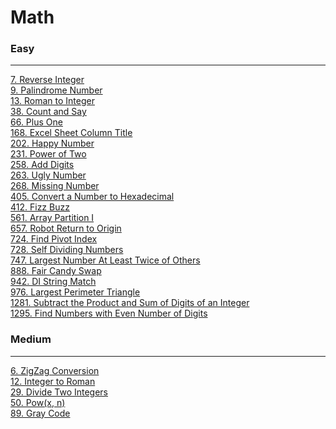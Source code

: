 # Math

### Easy
---
[7. Reverse Integer](solutions/0007-Reverse%20Integer.md)</br>
[9. Palindrome Number](solutions/0009-Palindrome%20Number.md)</br>
[13. Roman to Integer](solutions/0013-Roman%20to%20Integer.md)</br>
[38. Count and Say](solutions/0038-Count%20and%20Say.md)</br>
[66. Plus One](solutions/0066-Plus%20One.md)</br>
[168. Excel Sheet Column Title](solutions/0168-Excel%20Sheet%20Column%20Title.md)</br>
[202. Happy Number](solutions/0202-Happy%20Number.md)</br>
[231. Power of Two](solutions/0231-Power%20of%20Two.md)</br>
[258. Add Digits](solutions/0258-Add%20Digits.md)</br>
[263. Ugly Number](solutions/0263-Ugly%20Number.md)</br>
[268. Missing Number](solutions/0268-Missing%20Number.md)</br>
[405. Convert a Number to Hexadecimal](solutions/0405-Convert%20a%20Number%20to%20Hexadecimal.md)</br>
[412. Fizz Buzz](solutions/0412-Fizz%20Buzz.md)</br>
[561. Array Partition I](solutions/0561-Array%20Partition%20I.md)</br>
[657. Robot Return to Origin](solutions/0657-Robot%20Return%20to%20Origin.md)</br>
[724. Find Pivot Index](solutions/0724-Find%20Pivot%20Index.md)</br>
[728. Self Dividing Numbers](solutions/0728-Self%20Dividing%20Numbers.md)</br>
[747. Largest Number At Least Twice of Others](solutions/0747-Largest%20Number%20At%20Least%20Twice%20of%20Otherss.md)</br>
[888. Fair Candy Swap](solutions/0888-Fair%20Candy%20Swap.md)</br>
[942. DI String Match](solutions/0942-DI%20String%20Match.md)</br>
[976. Largest Perimeter Triangle](solutions/0976-Largest%20Perimeter%20Triangle.md)</br>
[1281. Subtract the Product and Sum of Digits of an Integer](solutions/1281-Subtract%20the%20Product%20and%20Sum%20of%20Digits%20of%20an%20Integer.md.md)</br>
[1295. Find Numbers with Even Number of Digits](solutions/1295-Find%20Numbers%20with%20Even%20Number%20of%20Digits.md)</br>

### Medium
---
[6. ZigZag Conversion](solutions/0006-ZigZag%20Conversion.md)</br>
[12. Integer to Roman](solutions/0012-Integer%20to%20Roman.md)</br>
[29. Divide Two Integers](solutions/0029-Divide%20Two%20Integers.md)</br>
[50. Pow(x, n)](solutions/0050-Pow(x,%20n).md)</br>
[89. Gray Code](solutions/0089-Gray%20Code.md)</br>
